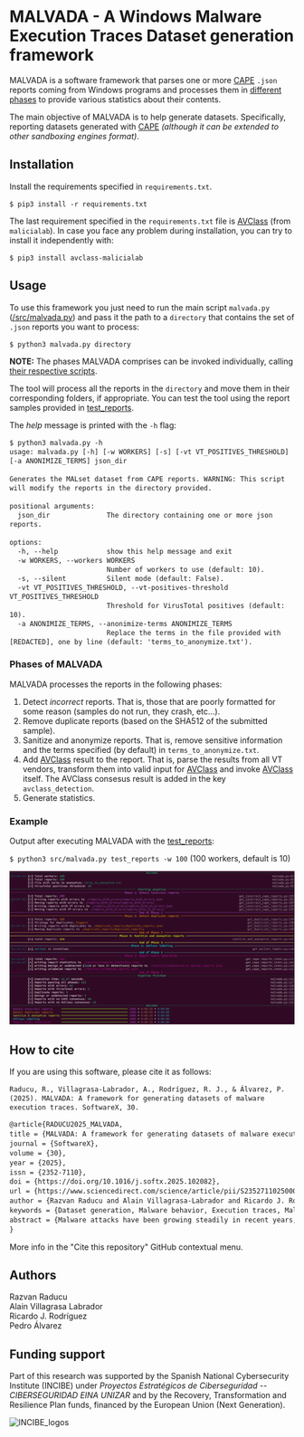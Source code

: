 # MALVADA - A Windows Malware Execution Traces Dataset generation framework

MALVADA is a software framework that parses one or more [CAPE](https://github.com/kevoreilly/CAPEv2) `.json` reports coming from Windows programs and processes them in [different phases](https://github.com/reverseame/MALVADA/blob/main/src/malvada.py#L89) to provide various statistics about their contents. 

The main objective of MALVADA is to help generate datasets. Specifically, reporting datasets generated with [CAPE](https://github.com/kevoreilly/CAPEv2) *(although it can be extended to other sandboxing engines format)*.

## Installation

Install the requirements specified in `requirements.txt`.
```
$ pip3 install -r requirements.txt
```

The last requirement specified in the `requirements.txt` file is [AVClass](https://github.com/malicialab/avclass) (from `malicialab`). In case you face any problem during installation, you can try to install it independently with:

```
$ pip3 install avclass-malicialab
```

## Usage

To use this framework you just need to run the main script `malvada.py` ([/src/malvada.py](/src/malvada.py)) and pass it the path to a `directory` that contains the set of `.json` reports you want to process:
```
$ python3 malvada.py directory
```
**NOTE:** The phases MALVADA comprises can be invoked individually, calling [their respective scripts](./src/malvada_workflow).

The tool will process all the reports in the `directory` and move them in their corresponding folders, if appropriate. You can test the tool using the report samples provided in [test_reports](./test_reports).

The *help* message is printed with the `-h` flag:
```
$ python3 malvada.py -h
usage: malvada.py [-h] [-w WORKERS] [-s] [-vt VT_POSITIVES_THRESHOLD] [-a ANONIMIZE_TERMS] json_dir

Generates the MALset dataset from CAPE reports. WARNING: This script will modify the reports in the directory provided.

positional arguments:
  json_dir              The directory containing one or more json reports.

options:
  -h, --help            show this help message and exit
  -w WORKERS, --workers WORKERS
                        Number of workers to use (default: 10).
  -s, --silent          Silent mode (default: False).
  -vt VT_POSITIVES_THRESHOLD, --vt-positives-threshold VT_POSITIVES_THRESHOLD
                        Threshold for VirusTotal positives (default: 10).
  -a ANONIMIZE_TERMS, --anonimize-terms ANONIMIZE_TERMS
                        Replace the terms in the file provided with [REDACTED], one by line (default: 'terms_to_anonymize.txt').
```
### Phases of MALVADA
MALVADA processes the reports in the following phases:
1. Detect *incorrect* reports. That is, those that are poorly formatted for some reason (samples do not run, they crash, etc...).
2. Remove duplicate reports (based on the SHA512 of the submitted sample).
3. Sanitize and anonymize reports. That is, remove sensitive information and the terms specified (by default) in `terms_to_anonymize.txt`.
4. Add [AVClass](https://github.com/malicialab/avclass) result to the report. That is, parse the results from all VT vendors, transform them into valid input for [AVClass](https://github.com/malicialab/avclass) and invoke [AVClass](https://github.com/malicialab/avclass) itself. The AVClass consesus result is added in the key `avclass_detection`.
5. Generate statistics.

### Example
Output after executing MALVADA with the [test_reports](./test_reports):

`$ python3 src/malvada.py test_reports -w 100` (100 workers, default is 10)

![MALVADA execution example](./doc/images/execution_example.png?raw=true "MALVADA Execution Example")

## How to cite

If you are using this software, please cite it as follows:
```
Raducu, R., Villagrasa-Labrador, A., Rodríguez, R. J., & Álvarez, P. (2025). MALVADA: A framework for generating datasets of malware execution traces. SoftwareX, 30.
```
```latex
@article{RADUCU2025_MALVADA,
title = {MALVADA: A framework for generating datasets of malware execution traces},
journal = {SoftwareX},
volume = {30},
year = {2025},
issn = {2352-7110},
doi = {https://doi.org/10.1016/j.softx.2025.102082},
url = {https://www.sciencedirect.com/science/article/pii/S2352711025000494},
author = {Razvan Raducu and Alain Villagrasa-Labrador and Ricardo J. Rodríguez and Pedro Álvarez},
keywords = {Dataset generation, Malware behavior, Execution traces, Malware classification},
abstract = {Malware attacks have been growing steadily in recent years, making more sophisticated detection methods necessary. These approaches typically rely on analyzing the behavior of malicious applications, for example by examining execution traces that capture their runtime behavior. However, many existing execution trace datasets are simplified, often resulting in the omission of relevant contextual information, which is essential to capture the full scope of a malware sample’s behavior. This paper introduces MALVADA, a flexible framework designed to generate extensive datasets of execution traces from Windows malware. These traces provide detailed insights into program behaviors and help malware analysts to classify a malware sample. MALVADA facilitates the creation of large datasets with minimal user effort, as demonstrated by the WinMET dataset, which includes execution traces from approximately 10,000 Windows malware samples.}
}
```

More info in the "Cite this repository" GitHub contextual menu.

## Authors
Razvan Raducu  
Alain Villagrasa Labrador  
Ricardo J. Rodríguez  
Pedro Álvarez  

## Funding support

Part of this research was supported by the Spanish National Cybersecurity Institute (INCIBE) under *Proyectos Estratégicos de Ciberseguridad -- CIBERSEGURIDAD EINA UNIZAR* and by the Recovery, Transformation and Resilience Plan funds, financed by the European Union (Next Generation).

![INCIBE_logos](https://github.com/user-attachments/assets/a83425c3-9546-4123-9bef-39a7ea52af09)

